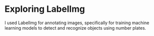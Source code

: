 # Exploring LabelImg

I used LabelImg for annotating images, specifically for training machine learning models to detect and recognize objects using number plates.
